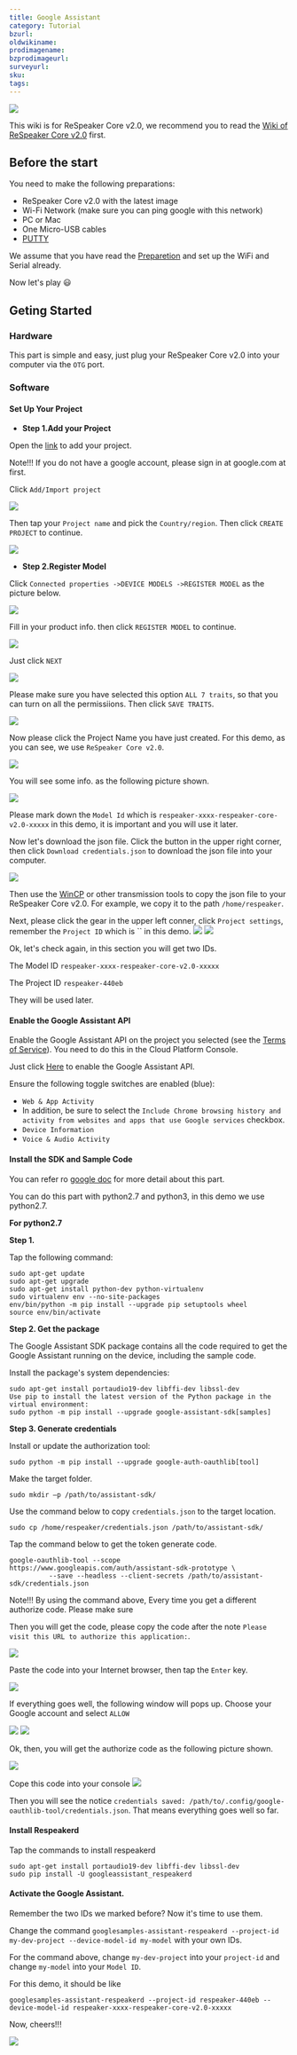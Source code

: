 ```yaml
---
title: Google Assistant
category: Tutorial
bzurl: 
oldwikiname: 
prodimagename: 
bzprodimageurl: 
surveyurl: 
sku: 
tags: 
---
```


![](https://github.com/SeeedDocument/Google-Assitant/raw/master/img/Front.jpg)


This wiki is for ReSpeaker Core v2.0, we recommend you to read the [Wiki of ReSpeaker Core v2.0](http://wiki.seeedstudio.com/ReSpeaker_Core_v2.0/#preparation) first.

## Before the start

You need to make the following preparations:

- ReSpeaker Core v2.0 with the latest image
- Wi-Fi Network (make sure you can ping google with this network)
- PC or Mac
- One Micro-USB cables
- [PUTTY](https://www.chiark.greenend.org.uk/~sgtatham/putty/latest.html)

We assume that you have read the [Preparetion](http://wiki.seeedstudio.com/ReSpeaker_Core_v2.0/#preparation) and set up the WiFi and Serial already. 

Now let's play 😃

## Geting Started

### Hardware

This part is simple and easy, just plug your ReSpeaker Core v2.0 into your computer via the `OTG` port.

### Software

#### Set Up Your Project

- **Step 1.Add your Project** 

Open the [link](https://console.actions.google.com/?pli=1) to add your project.

Note!!!
    If you do not have a google account, please sign in at google.com at first. 


Click `Add/Import project`

![](https://github.com/SeeedDocument/Google-Assitant/raw/master/img/Google_0.png)


Then tap your `Project name` and pick the `Country/region`. Then click `CREATE PROJECT` to continue.

![](https://github.com/SeeedDocument/Google-Assitant/raw/master/img/Google_1.png)


- **Step 2.Register Model** 


Click `Connected properties ->DEVICE MODELS ->REGISTER MODEL` as the picture below.

![](https://github.com/SeeedDocument/Google-Assitant/raw/master/img/Google_2.png)



Fill in your product info. then click `REGISTER MODEL` to continue.

![](https://github.com/SeeedDocument/Google-Assitant/raw/master/img/Google_3.png)



Just click `NEXT`

![](https://github.com/SeeedDocument/Google-Assitant/raw/master/img/Google_4.png)



Please make sure you have selected this option `ALL 7 traits`, so that you can turn on all the permissiions. Then click `SAVE TRAITS`.

![](https://github.com/SeeedDocument/Google-Assitant/raw/master/img/Google_5.png)



Now please click the Project Name you have just created. For this demo, as you can see, we use `ReSpeaker Core v2.0`.

![](https://github.com/SeeedDocument/Google-Assitant/raw/master/img/Google_6.png)



You will see some info. as the following picture shown.

![](https://github.com/SeeedDocument/Google-Assitant/raw/master/img/Google_7.png)


Please mark down the `Model Id` which is `respeaker-xxxx-respeaker-core-v2.0-xxxxx` in this demo, it is important and you will use it later.



Now let's download the json file. Click the button in the upper right corner, then click `Download credentials.json` to download the json file into your computer.

![](https://github.com/SeeedDocument/Google-Assitant/raw/master/img/Google_8.png)

Then use the [WinCP](https://winscp.net/eng/docs/lang:chs) or other transmission tools to copy the json file to your ReSpeaker Core v2.0. 
For example, we copy it to the path `/home/respeaker`.


Next, please click the gear in the upper left conner, click `Project settings`, remember the `Project ID` which is `` in this demo.
![](https://github.com/SeeedDocument/Google-Assitant/raw/master/img/Google_9.png)
![](https://github.com/SeeedDocument/Google-Assitant/raw/master/img/Google_10.png)


Ok, let's check again, in this section you will get two IDs. 

The  Model ID `respeaker-xxxx-respeaker-core-v2.0-xxxxx`

The Project ID `respeaker-440eb`

They will be used later.


#### Enable the Google Assistant API

Enable the Google Assistant API on the project you selected (see the [Terms of Service](https://developers.google.com/assistant/sdk/terms-of-service)). You need to do this in the Cloud Platform Console.

Just click [Here](https://console.developers.google.com/apis/api/embeddedassistant.googleapis.com/overview) to enable the Google Assistant API.


Ensure the following toggle switches are enabled (blue):

- `Web & App Activity`
- In addition, be sure to select the `Include Chrome browsing history and activity from websites and apps that use Google services` checkbox.
- `Device Information`
- `Voice & Audio Activity`



#### Install the SDK and Sample Code

You can refer ro [google doc](https://developers.google.com/assistant/sdk/guides/service/python/embed/install-sample) for more detail about this part.

You can do this part with python2.7 and python3, in this demo we use python2.7.

**For python2.7**

**Step 1.**

Tap the following command:
```
sudo apt-get update
sudo apt-get upgrade
sudo apt-get install python-dev python-virtualenv
sudo virtualenv env --no-site-packages  
env/bin/python -m pip install --upgrade pip setuptools wheel
source env/bin/activate

```


**Step 2. Get the package**

The Google Assistant SDK package contains all the code required to get the Google Assistant running on the device, including the sample code.

Install the package's system dependencies:

```
sudo apt-get install portaudio19-dev libffi-dev libssl-dev
Use pip to install the latest version of the Python package in the virtual environment:
sudo python -m pip install --upgrade google-assistant-sdk[samples]

```



**Step 3. Generate credentials**

Install or update the authorization tool:

```
sudo python -m pip install --upgrade google-auth-oauthlib[tool]
```

Make the target folder.

```
sudo mkdir –p /path/to/assistant-sdk/
```

Use the command below to copy `credentials.json` to the target location.

```
sudo cp /home/respeaker/credentials.json /path/to/assistant-sdk/ 
```

Tap the command below to get the token generate code.

```
google-oauthlib-tool --scope https://www.googleapis.com/auth/assistant-sdk-prototype \
          --save --headless --client-secrets /path/to/assistant-sdk/credentials.json

```

Note!!!
    By using the command above, Every time you get a different authorize code. Please make sure


Then you will get the code, please copy the code after the note `Please visit this URL to authorize this application:`.

![](https://github.com/SeeedDocument/Google-Assitant/raw/master/img/code0.png)


Paste the code into your Internet browser, then tap the `Enter` key.

![](https://github.com/SeeedDocument/Google-Assitant/raw/master/img/code1.png)


If everything goes well, the following window will pops up. Choose your Google account and select `ALLOW`

![](https://github.com/SeeedDocument/Google-Assitant/raw/master/img/code2.png)
![](https://github.com/SeeedDocument/Google-Assitant/raw/master/img/code3.png)


Ok, then, you will get the authorize code as the following picture shown.


![](https://github.com/SeeedDocument/Google-Assitant/raw/master/img/code4.png)


Cope this code into your console
![](https://github.com/SeeedDocument/Google-Assitant/raw/master/img/code5.png)


Then you will see the notice `credentials saved: /path/to/.config/google-oauthlib-tool/credentials.json`. That means everything goes well so far.


#### Install Respeakerd

Tap the commands to install respeakerd

```
sudo apt-get install portaudio19-dev libffi-dev libssl-dev
sudo pip install -U googleassistant_respeakerd

```


#### Activate the Google Assistant.

Remember the two IDs we marked before? Now it's time to use them. 

Change the command `googlesamples-assistant-respeakerd --project-id my-dev-project --device-model-id my-model` with your own IDs.


For the command above, change `my-dev-project` into your `project-id` and change `my-model` into your `Model ID`.

For this demo, it should be like

```
googlesamples-assistant-respeakerd --project-id respeaker-440eb --device-model-id respeaker-xxxx-respeaker-core-v2.0-xxxxx
```

Now, cheers!!!

![](https://github.com/SeeedDocument/Google-Assitant/raw/master/img/codel.png)